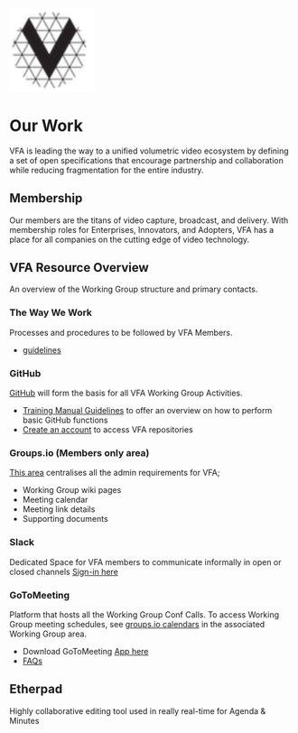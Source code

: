 [<img src="./img/vfa_logo.PNG" alt="drawing" width="150"/>](https://www.volumetricformat.org/)

# Our Work
VFA is leading the way to a unified volumetric video ecosystem by defining a set of open specifications that encourage partnership and collaboration while reducing fragmentation for the entire industry.

## Membership
Our members are the titans of video capture, broadcast, and delivery.  With membership roles for Enterprises, Innovators, and Adopters, VFA has a place for all companies on the cutting edge of video technology. 

## VFA Resource Overview
An overview of the Working Group structure and primary contacts.

### The Way We Work
Processes and procedures to be followed by VFA Members. 
- [guidelines](https://github.com/volumetricformat/the_way_we_work/blob/proposal/Rules/the_way_we_work.md)

### GitHub 
[GitHub](https://github.com/volumetricformat) will form the basis for all VFA Working Group Activities.
- [Training Manual Guidelines](https://seanmcilroy29.github.io/training-manual/#/) to offer an overview on how to perform basic GitHub functions
- [Create an account](https://seanmcilroy29.github.io/training-manual/#/01_creating_an_account) to access VFA repositories

### Groups.io (Members only area)
[This area](https://volumetric.groups.io/g/main) centralises all the admin requirements for VFA;
- Working Group wiki pages
- Meeting calendar 
- Meeting link details
- Supporting documents

### Slack
Dedicated Space for VFA members to communicate informally in open or closed channels
[Sign-in here](https://slack.com/signin#/signin)

### GoToMeeting
Platform that hosts all the Working Group Conf Calls. To access Working Group meeting schedules, see [groups.io calendars](https://volumetric.groups.io/g/main/calendar) in the associated Working Group area.
- Download GoToMeeting [App here](https://global.gotomeeting.com/install)
- [FAQs](https://support.goto.com/meeting)

## Etherpad
Highly collaborative editing tool used in really real-time for Agenda & Minutes
